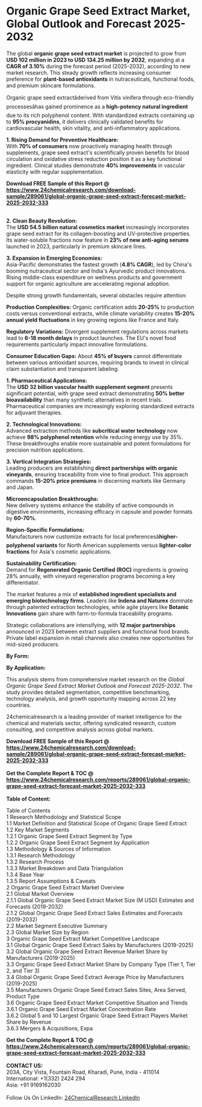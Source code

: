 <h1>Organic Grape Seed Extract Market, Global Outlook and Forecast 2025-2032</h1><p>The global <strong>organic grape seed extract market</strong> is projected to grow from <strong>USD 102 million in 2023 to USD 134.25 million by 2032</strong>, expanding at a <strong>CAGR of 3.10%</strong> during the forecast period (2025-2032), according to new market research. This steady growth reflects increasing consumer preference for <strong>plant-based antioxidants</strong> in nutraceuticals, functional foods, and premium skincare formulations.</p><p>Organic grape seed extractâderived from Vitis vinifera through eco-friendly processesâhas gained prominence as a <strong>high-potency natural ingredient</strong> due to its rich polyphenol content. With standardized extracts containing up to <strong>95% procyanidins</strong>, it delivers clinically validated benefits for cardiovascular health, skin vitality, and anti-inflammatory applications.</p><p><strong>1. Rising Demand for Preventive Healthcare:</strong><br>
With <strong>70% of consumers</strong> now proactively managing health through supplements, grape seed extract's scientifically proven benefits for blood circulation and oxidative stress reduction position it as a key functional ingredient. Clinical studies demonstrate <strong>40% improvements</strong> in vascular elasticity with regular supplementation.</p><div><b>Download FREE Sample of this Report @ 
            <a href="https://www.24chemicalresearch.com/download-sample/289061/global-organic-grape-seed-extract-forecast-market-2025-2032-333">
            https://www.24chemicalresearch.com/download-sample/289061/global-organic-grape-seed-extract-forecast-market-2025-2032-333</a></b></div><br><p><strong>2. Clean Beauty Revolution:</strong><br>
The <strong>USD 54.5 billion natural cosmetics market</strong> increasingly incorporates grape seed extract for its collagen-boosting and UV-protective properties. Its water-soluble fractions now feature in <strong>23% of new anti-aging serums</strong> launched in 2023, particularly in premium skincare lines.</p><p><strong>3. Expansion in Emerging Economies:</strong><br>
Asia-Pacific demonstrates the fastest growth (<strong>4.8% CAGR</strong>), led by China's booming nutraceutical sector and India's Ayurvedic product innovations. Rising middle-class expenditure on wellness products and government support for organic agriculture are accelerating regional adoption.</p><p>Despite strong growth fundamentals, several obstacles require attention:</p><p><strong>Production Complexities:</strong> Organic certification adds <strong>20-25%</strong> to production costs versus conventional extracts, while climate variability creates <strong>15-20% annual yield fluctuations</strong> in key growing regions like France and Italy.</p><p><strong>Regulatory Variations:</strong> Divergent supplement regulations across markets lead to <strong>6-18 month delays</strong> in product launches. The EU's novel food requirements particularly impact innovative formulations.</p><p><strong>Consumer Education Gaps:</strong> About <strong>45% of buyers</strong> cannot differentiate between various antioxidant sources, requiring brands to invest in clinical claim substantiation and transparent labeling.</p><p><strong>1. Pharmaceutical Applications:</strong><br>
The <strong>USD 32 billion vascular health supplement segment</strong> presents significant potential, with grape seed extract demonstrating <strong>50% better bioavailability</strong> than many synthetic alternatives in recent trials. Pharmaceutical companies are increasingly exploring standardized extracts for adjuvant therapies.</p><p><strong>2. Technological Innovations:</strong><br>
Advanced extraction methods like <strong>subcritical water technology</strong> now achieve <strong>98% polyphenol retention</strong> while reducing energy use by 35%. These breakthroughs enable more sustainable and potent formulations for precision nutrition applications.</p><p><strong>3. Vertical Integration Strategies:</strong><br>
Leading producers are establishing <strong>direct partnerships with organic vineyards</strong>, ensuring traceability from vine to final product. This approach commands <strong>15-20% price premiums</strong> in discerning markets like Germany and Japan.</p><p><strong>Microencapsulation Breakthroughs:</strong><br>
	New delivery systems enhance the stability of active compounds in digestive environments, increasing efficacy in capsule and powder formats by <strong>60-70%</strong>.</p><p><strong>Region-Specific Formulations:</strong><br>
	Manufacturers now customize extracts for local preferencesâ<strong>higher-polyphenol variants</strong> for North American supplements versus <strong>lighter-color fractions</strong> for Asia's cosmetic applications.</p><p><strong>Sustainability Certification:</strong><br>
	Demand for <strong>Regenerated Organic Certified (ROC)</strong> ingredients is growing 28% annually, with vineyard regeneration programs becoming a key differentiator.</p><p>The market features a mix of <strong>established ingredient specialists and emerging biotechnology firms</strong>. Leaders like <strong>Indena and Naturex</strong> dominate through patented extraction technologies, while agile players like <strong>Botanic Innovations</strong> gain share with farm-to-formula traceability programs.</p><p>Strategic collaborations are intensifying, with <strong>12 major partnerships</strong> announced in 2023 between extract suppliers and functional food brands. Private label expansion in retail channels also creates new opportunities for mid-sized producers.</p><p><strong>By Form:</strong></p><p><strong>By Application:</strong></p><p>This analysis stems from comprehensive market research on the <em>Global Organic Grape Seed Extract Market Outlook and Forecast 2025-2032</em>. The study provides detailed segmentation, competitive benchmarking, technology analysis, and growth opportunity mapping across 22 key countries.</p><p>24chemicalresearch is a leading provider of market intelligence for the chemical and materials sector, offering syndicated research, custom consulting, and competitive analysis across global markets.</p><div><b>Download FREE Sample of this Report @ 
            <a href="https://www.24chemicalresearch.com/download-sample/289061/global-organic-grape-seed-extract-forecast-market-2025-2032-333">
            https://www.24chemicalresearch.com/download-sample/289061/global-organic-grape-seed-extract-forecast-market-2025-2032-333</a></b></div><br><div><b>Get the Complete Report & TOC @ 
            <a href="https://www.24chemicalresearch.com/reports/289061/global-organic-grape-seed-extract-forecast-market-2025-2032-333">
            https://www.24chemicalresearch.com/reports/289061/global-organic-grape-seed-extract-forecast-market-2025-2032-333</a></b></div><br>
            <b>Table of Content:</b><p>Table of Contents<br />
1 Research Methodology and Statistical Scope<br />
1.1 Market Definition and Statistical Scope of Organic Grape Seed Extract<br />
1.2 Key Market Segments<br />
1.2.1 Organic Grape Seed Extract Segment by Type<br />
1.2.2 Organic Grape Seed Extract Segment by Application<br />
1.3 Methodology & Sources of Information<br />
1.3.1 Research Methodology<br />
1.3.2 Research Process<br />
1.3.3 Market Breakdown and Data Triangulation<br />
1.3.4 Base Year<br />
1.3.5 Report Assumptions & Caveats<br />
2 Organic Grape Seed Extract Market Overview<br />
2.1 Global Market Overview<br />
2.1.1 Global Organic Grape Seed Extract Market Size (M USD) Estimates and Forecasts (2019-2032)<br />
2.1.2 Global Organic Grape Seed Extract Sales Estimates and Forecasts (2019-2032)<br />
2.2 Market Segment Executive Summary<br />
2.3 Global Market Size by Region<br />
3 Organic Grape Seed Extract Market Competitive Landscape<br />
3.1 Global Organic Grape Seed Extract Sales by Manufacturers (2019-2025)<br />
3.2 Global Organic Grape Seed Extract Revenue Market Share by Manufacturers (2019-2025)<br />
3.3 Organic Grape Seed Extract Market Share by Company Type (Tier 1, Tier 2, and Tier 3)<br />
3.4 Global Organic Grape Seed Extract Average Price by Manufacturers (2019-2025)<br />
3.5 Manufacturers Organic Grape Seed Extract Sales Sites, Area Served, Product Type<br />
3.6 Organic Grape Seed Extract Market Competitive Situation and Trends<br />
3.6.1 Organic Grape Seed Extract Market Concentration Rate<br />
3.6.2 Global 5 and 10 Largest Organic Grape Seed Extract Players Market Share by Revenue<br />
3.6.3 Mergers & Acquisitions, Expa</p><div><b>Get the Complete Report & TOC @ 
            <a href="https://www.24chemicalresearch.com/reports/289061/global-organic-grape-seed-extract-forecast-market-2025-2032-333">
            https://www.24chemicalresearch.com/reports/289061/global-organic-grape-seed-extract-forecast-market-2025-2032-333</a></b></div><br><b>CONTACT US:</b><br>
            203A, City Vista, Fountain Road, Kharadi, Pune, India - 411014<br>
            International: +1(332) 2424 294<br>
            Asia: +91 9169162030 <br><br>
            Follow Us On LinkedIn: <a href="https://www.linkedin.com/company/24chemicalresearch/">24ChemicalResearch LinkedIn</a>